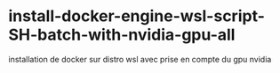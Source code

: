 # install-docker-engine-wsl-script-SH-batch-with-nvidia-gpu-all
installation de docker sur distro wsl  avec prise en compte du gpu nvidia
